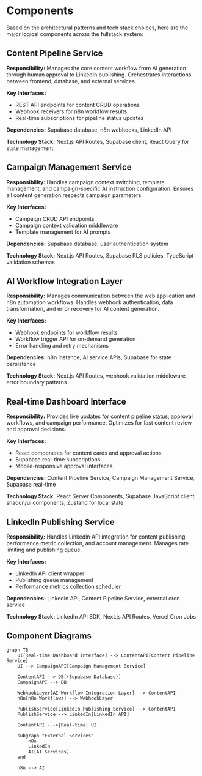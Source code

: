# Components

Based on the architectural patterns and tech stack choices, here are the major logical components across the fullstack system:

## Content Pipeline Service

**Responsibility:** Manages the core content workflow from AI generation through human approval to LinkedIn publishing. Orchestrates interactions between frontend, database, and external services.

**Key Interfaces:**
- REST API endpoints for content CRUD operations
- Webhook receivers for n8n workflow results
- Real-time subscriptions for pipeline status updates

**Dependencies:** Supabase database, n8n webhooks, LinkedIn API

**Technology Stack:** Next.js API Routes, Supabase client, React Query for state management

## Campaign Management Service

**Responsibility:** Handles campaign context switching, template management, and campaign-specific AI instruction configuration. Ensures all content generation respects campaign parameters.

**Key Interfaces:**
- Campaign CRUD API endpoints
- Campaign context validation middleware
- Template management for AI prompts

**Dependencies:** Supabase database, user authentication system

**Technology Stack:** Next.js API Routes, Supabase RLS policies, TypeScript validation schemas

## AI Workflow Integration Layer

**Responsibility:** Manages communication between the web application and n8n automation workflows. Handles webhook authentication, data transformation, and error recovery for AI content generation.

**Key Interfaces:**
- Webhook endpoints for workflow results
- Workflow trigger API for on-demand generation
- Error handling and retry mechanisms

**Dependencies:** n8n instance, AI service APIs, Supabase for state persistence

**Technology Stack:** Next.js API Routes, webhook validation middleware, error boundary patterns

## Real-time Dashboard Interface

**Responsibility:** Provides live updates for content pipeline status, approval workflows, and campaign performance. Optimizes for fast content review and approval decisions.

**Key Interfaces:**
- React components for content cards and approval actions
- Supabase real-time subscriptions
- Mobile-responsive approval interfaces

**Dependencies:** Content Pipeline Service, Campaign Management Service, Supabase real-time

**Technology Stack:** React Server Components, Supabase JavaScript client, shadcn/ui components, Zustand for local state

## LinkedIn Publishing Service

**Responsibility:** Handles LinkedIn API integration for content publishing, performance metric collection, and account management. Manages rate limiting and publishing queue.

**Key Interfaces:**
- LinkedIn API client wrapper
- Publishing queue management
- Performance metrics collection scheduler

**Dependencies:** LinkedIn API, Content Pipeline Service, external cron service

**Technology Stack:** LinkedIn API SDK, Next.js API Routes, Vercel Cron Jobs

## Component Diagrams

```mermaid
graph TB
    UI[Real-time Dashboard Interface] --> ContentAPI[Content Pipeline Service]
    UI --> CampaignAPI[Campaign Management Service]

    ContentAPI --> DB[(Supabase Database)]
    CampaignAPI --> DB

    WebhookLayer[AI Workflow Integration Layer] --> ContentAPI
    n8n[n8n Workflows] --> WebhookLayer

    PublishService[LinkedIn Publishing Service] --> ContentAPI
    PublishService --> LinkedIn[LinkedIn API]

    ContentAPI -.->|Real-time| UI

    subgraph "External Services"
        n8n
        LinkedIn
        AI[AI Services]
    end

    n8n --> AI
```
